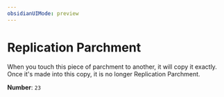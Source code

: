 ```yaml
---
obsidianUIMode: preview
---
```

# Replication Parchment

When you touch this piece of parchment to another, it will copy it exactly. Once it's made into this copy, it is no longer Replication Parchment.

**Number**: `23`